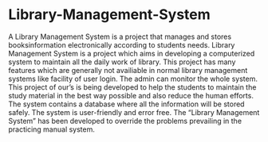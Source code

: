 # Library-Management-System
A Library Management System is a project that manages and stores booksinformation electronically according to students needs. Library Management System is a project which aims in developing a computerized system to maintain all the daily work of library. This project has many features which are generally not availiable in normal library management systems like facility of user login. The admin can monitor the whole system. This project of our’s is being developed to help the students to maintain the study material in the best way possible and also reduce the human efforts. The system contains a database where all the information will be stored safely. The system is user-friendly and error free. The “Library Management System” has been developed to override the problems prevailing in the practicing manual system.

